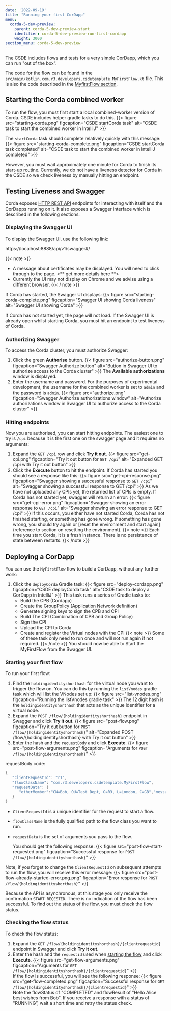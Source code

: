 ```yaml
---
date: '2022-09-19'
title: "Running your first CorDapp"
menu:
  corda-5-dev-preview:
    parent: corda-5-dev-preview-start
    identifier: corda-5-dev-preview-run-first-cordapp
    weight: 3000
section_menu: corda-5-dev-preview
---
```

The CSDE includes flows and tests for a very simple CorDapp, which you can run "out of the box".

The code for the flow can be found in the `src/main/kotlin.com.r3.developers.csdetemplate.MyFirstFlow.kt` file. This is also the code described in the [MyfirstFlow section](link).

## Starting the Corda combined worker
To run the flow, you must first start a local combined-worker version of Corda. CSDE includes helper gradle tasks to do this.
{{< figure src="starting-corda.png" figcaption="CSDE startCorda task" alt="CSDE task to start the combined worker in IntelliJ" >}}

The `startCorda` task should complete relatively quickly with this message:
{{< figure src="starting-corda-complete.png" figcaption="CSDE startCorda task completed" alt="CSDE task to start the combined worker in IntelliJ completed" >}}

However, you must wait approximately one minute for Corda to finish its start-up routine.
Currently, we do not have a liveness detector for Corda in the CSDE so we check liveness by manually hitting an endpoint.

## Testing Liveness and Swagger
Corda exposes [HTTP REST API](content\en\platform\corda\5.0-dev-preview-2\developing\rest-api\rest-api.html) endpoints for interacting with itself and the CorDapps running on it. It also exposes a Swagger interface which is described in the following sections.

### Displaying the Swagger UI
To display the Swagger UI, use the following link:

https://localhost:8888/api/v1/swagger#/

{{< note >}}
* A message about certificates may be displayed. You will need to click through to the page. <** get more details here **>
* Currently the UI may not display on Chrome and we advise using a different browser.
{{< / note >}}

If Corda has started, the Swagger UI displays:
{{< figure src="starting-corda-complete.png" figcaption="Swagger UI showing Corda liveness" alt="Swagger UI showing Corda" >}}

If Corda has not started yet, the page will not load.
If the Swagger UI is already open whilst starting Corda, you must hit an endpoint to test liveness of Corda.

### Authorizing Swagger

 To access the Corda cluster, you must authorize Swagger:
 1. Click the green **Authorise** button.
{{< figure src="authorize-button.png" figcaption="Swagger Authorize button" alt="Button in Swagger UI to authorize access to the Corda cluster" >}}
   The **Available authorizations** window is displayed.
2. Enter the username and password. For the purposes of experimental development, the username for the combined worker is set to  `admin` and the password is `admin`.
{{< figure src="authorize.png" figcaption="Swagger Authorize authorizations window" alt="Authorize authorizations window in Swagger UI to authorize access to the Corda cluster" >}}

### Hitting endpoints

Now you are authorised, you can start hitting endpoints. The easiest one to try is `/cpi`  because it is the first one on the swagger page and it requires no arguments:
1. Expand the `GET /cpi` row and click **Try it out**.
{{< figure src="get-cpi.png" figcaption="Try it out button for `GET /cpi`" alt="Expanded GET /cpi with Try it out button" >}}
2. Click the **Execute** button to hit the endpoint.
   If Corda has started you should see a response like this:
   {{< figure src="get-cpi-response.png" figcaption="Swagger showing a successful response to `GET /cpi`" alt="Swagger showing a successful response to GET /cpi" >}}
   As we have not uploaded any CPIs yet, the returned list of CPIs is empty.
   If Corda has not started yet, swagger will return an error:
   {{< figure src="get-cpi-error.png" figcaption="Swagger showing an error response to `GET /cpi`" alt="Swagger showing an error response to GET /cpi" >}}
   If this occurs, you either have not started Corda, Corda has not finished starting, or something has gone wrong. If something has gone wrong, you should try again or [reset the environment and start again](reference to section on resetting the environment).
   {{< note >}}
   Each time you start Corda, it is a fresh instance. There is no persistence of state between restarts.
   {{< /note >}}

## Deploying a CorDapp
You can use the `MyFirstFlow` flow to build a CorDapp, without any further work:
1. Click the `deployCorda` Gradle task:
{{< figure src="deploy-cordapp.png" figcaption="CSDE deployCorda task" alt="CSDE task to deploy a CorDapp in IntelliJ" >}}
   This task runs a series of Gradle tasks to:
   * Build the CPB (Cordapp)
   * Create the GroupPolicy (Application Network definition)
   * Generate signing keys to sign the CPB and CPI
   * Build The CPI (Combination of CPB and Group Policy)
   * Sign the CPI
   * Upload the CPI to Corda
   * Create and register the Virtual nodes with the CPI
   {{< note >}}
   Some of these task only need to run once and will not run again if not required.
   {{< /note >}}
    You should now be able to Start the MyFirstFlow from the Swagger UI.

### Starting your first flow
To run your first flow:
1. Find the `holdingidentityshorthash` for the virtual node you want to trigger the flow on. You can do this by running the `listVnodes` gradle task which will list the VNodes set up:
   {{< figure src="list-vnodes.png" figcaption="Running the listVnodes gradle task" >}}
   The 12 digit hash is the `holdingidentityshorthash` that acts as the unique identifier for a virtual node.
2. Expand the `POST /flow/{holdingidentityshorthash}` endpoint in Swagger and click **Try it out**.
{{< figure src="post-flow.png" figcaption="Try it out button for `POST /flow/{holdingidentityshorthash}`" alt="Expanded POST /flow/{holdingidentityshorthash} with Try it out button" >}}  
3. Enter the hash and the `requestBody` and click **Execute**.
{{< figure src="post-flow-arguments.png" figcaption="Arguments for `POST /flow/{holdingidentityshorthash}`" >}}  

requestBody code:
```kotlin
{    
   "clientRequestId": "r1",    
   "flowClassName": "com.r3.developers.csdetemplate.MyFirstFlow",    
   "requestData": {
      "otherMember":"CN=Bob, OU=Test Dept, O=R3, L=London, C=GB","message":"Hello Bob"
   }
}
```
* `ClientRequestId` is a unique identifier for the request to start a flow.
* `flowClassName` is the fully qualified path to the flow class you want to run.
* `requestData` is the set of arguments you pass to the flow.

   You should get the following response:
   {{< figure src="post-flow-start-requested.png" figcaption="Successful response for `POST /flow/{holdingidentityshorthash}`" >}}  

Note, if you forget to change the `ClientRequestId` on subsequent attempts to run the flow, you will receive this error message:
{{< figure src="post-flow-already-started-error.png.png" figcaption="Error response for `POST /flow/{holdingidentityshorthash}`" >}}  

Because the API is asynchronous, at this stage you only receive the confirmation `START_REQESTED`. There is no indication of  the flow has been successful. To find out the status of the flow, you must check the flow status.

### Checking the flow status
To check the flow status:
1. Expand the `GET /flow/{holdingidentityshorthash}/{clientrequestid}` endpoint in Swagger and click **Try it out**.
3. Enter the hash and the `requestid` used when [starting the flow](#starting-your-first-flow) and click **Execute**.
{{< figure src="get-flow-arguments.png" figcaption="Arguments for `GET /flow/{holdingidentityshorthash}/{clientrequestid}`" >}}  
   If the flow is successful, you will see the following response:
{{< figure src="get-flow-completed.png" figcaption="Successful response for `GET /flow/{holdingidentityshorthash}/{clientrequestid}`" >}}  
Note the flowStatus of  "COMPLETED" and flowResult of "Hello Alice best wishes from Bob".
If you receive a response with a status of "RUNNING”, wait a short time and retry the status check.
<!--
We will understand why that is the flow result in a subsequent section where we explain the flow code.

You have now run your first flow on Corda.-->
